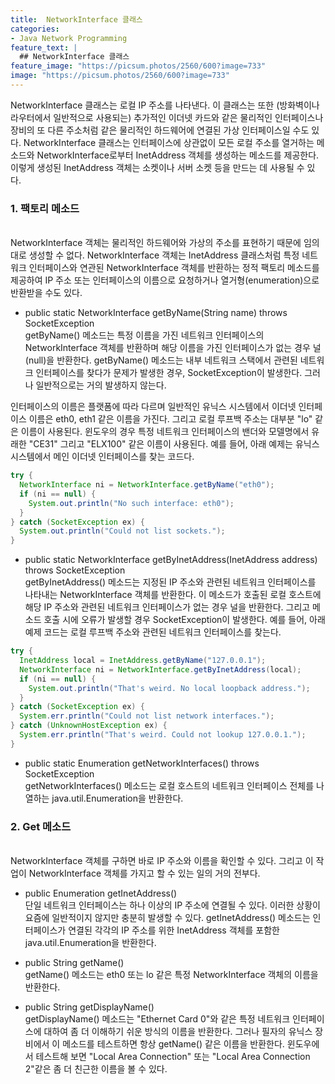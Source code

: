 ```yaml
---
title:  NetworkInterface 클래스
categories:
- Java Network Programming
feature_text: |
  ## NetworkInterface 클래스
feature_image: "https://picsum.photos/2560/600?image=733"
image: "https://picsum.photos/2560/600?image=733"
---
```


NetworkInterface 클래스는 로컬 IP 주소를 나타낸다. 이 클래스는 또한 (방화벽이나 라우터에서 일반적으로 사용되는) 추가적인 이더넷 카드와 같은 물리적인 인터페이스나 장비의 또 다른 주소처럼 같은 물리적인 하드웨어에 연결된 가상 인터페이스일 수도 있다. NetworkInterface 클래스는 인터페이스에 상관없이 모든 로컬 주소를 열거하는 메소드와 NetworkInterface로부터 InetAddress 객체를 생성하는 메소드를 제공한다. 이렇게 생성된 InetAddress 객체는 소켓이나 서버 소켓 등을 만드는 데 사용될 수 있다.  

### 1. 팩토리 메소드
<br/>
NetworkInterface 객체는 물리적인 하드웨어와 가상의 주소를 표현하기 때문에 임의대로 생성할 수 없다. NetworkInterface 객체는 InetAddress 클래스처럼 특정 네트워크 인터페이스와 연관된 NetworkInterface 객체를 반환하는 정적 팩토리 메소드를 제공하여 IP 주소 또는 인터페이스의 이름으로 요청하거나 열거형(enumeration)으로 반환받을 수도 있다.  

+ public static NetworkInterface getByName(String name) throws SocketException  
getByName() 메소드는 특정 이름을 가진 네트워크 인터페이스의 NetworkInterface 객체를 반환하며 해당 이름을 가진 인터페이스가 없는 경우 널(null)을 반환한다. getByName() 메소드는 내부 네트워크 스택에서 관련된 네트워크 인터페이스를 찾다가 문제가 발생한 경우, SocketException이 발생한다. 그러나 일반적으로는 거의 발생하지 않는다.  

인터페이스의 이름은 플랫폼에 따라 다르며 일반적인 유닉스 시스템에서 이더넷 인터페이스 이름은 eth0, eth1 같은 이름을 가진다. 그리고 로컬 루프백 주소는 대부분 "lo" 같은 이름이 사용된다. 윈도우의 경우 특정 네트워크 인터페이스의 밴더와 모델명에서 유래한 "CE31" 그리고 "ELX100" 같은 이름이 사용된다. 예를 들어, 아래 예제는 유닉스 시스템에서 메인 이더넷 인터페이스를 찾는 코드다.  

```java
try {
  NetworkInterface ni = NetworkInterface.getByName("eth0");
  if (ni == null) {
    System.out.println("No such interface: eth0");
  }
} catch (SocketException ex) {
  System.out.println("Could not list sockets.");
}
```

+ public static NetworkInterface getByInetAddress(InetAddress address) throws SocketException  
getByInetAddress() 메소드는 지정된 IP 주소와 관련된 네트워크 인터페이스를 나타내는 NetworkInterface 객체를 반환한다. 이 메소드가 호출된 로컬 호스트에 해당 IP 주소와 관련된 네트워크 인터페이스가 없는 경우 널을 반환한다. 그리고 메소드 호출 시에 오류가 발생할 경우 SocketException이 발생한다. 예를 들어, 아래 예제 코드는 로컬 루프백 주소와 관련된 네트워크 인터페이스를 찾는다.  

```java
try {
  InetAddress local = InetAddress.getByName("127.0.0.1");
  NetworkInterface ni = NetworkInterface.getByInetAddress(local);
  if (ni == null) {
    System.out.println("That's weird. No local loopback address.");
  }
} catch (SocketException ex) {
  System.err.println("Could not list network interfaces.");
} catch (UnknownHostException ex) {
  System.err.println("That's weird. Could not lookup 127.0.0.1.");
}
```

+ public static Enumeration getNetworkInterfaces() throws SocketException  
getNetworkInterfaces() 메소드는 로컬 호스트의 네트워크 인터페이스 전체를 나열하는 java.util.Enumeration을 반환한다.  

### 2. Get 메소드
<br/>
NetworkInterface 객체를 구하면 바로 IP 주소와 이름을 확인할 수 있다. 그리고 이 작업이 NetworkInterface 객체를 가지고 할 수 있는 일의 거의 전부다.  

+ public Enumeration getInetAddress()  
단일 네트워크 인터페이스는 하나 이상의 IP 주소에 연결될 수 있다. 이러한 상황이 요즘에 일반적이지 않지만 충분히 발생할 수 있다. getInetAddress() 메소드는 인터페이스가 연결된 각각의 IP 주소를 위한 InetAddress 객체를 포함한 java.util.Enumeration을 반환한다.  

+ public String getName()  
getName() 메소드는 eth0 또는 lo 같은 특정 NetworkInterface 객체의 이름을 반환한다.  

+ public String getDisplayName()  
getDisplayName() 메소드는 "Ethernet Card 0"와 같은 특정 네트워크 인터페이스에 대하여 좀 더 이해하기 쉬운 방식의 이름을 반환한다. 그러나 필자의 유닉스 장비에서 이 메소드를 테스트하면 항상 getName() 같은 이름을 반환한다. 윈도우에서 테스트해 보면 "Local Area Connection" 또는 "Local Area Connection 2"같은 좀 더 친근한 이름을 볼 수 있다.
